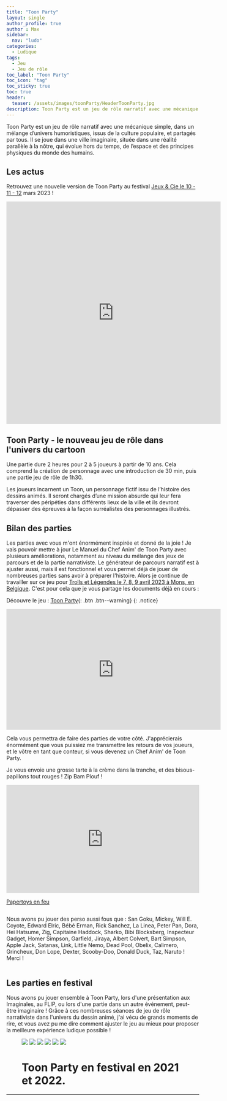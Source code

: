 ```yaml
---
title: "Toon Party"
layout: single
author_profile: true
author : Max
sidebar:
  nav: "ludo"
categories:
  - Ludique
tags:
  - Jeu
  - Jeu de rôle
toc_label: "Toon Party"
toc_icon: "tag"
toc_sticky: true
toc: true
header:
  teaser: /assets/images/toonParty/HeaderToonParty.jpg
description: Toon Party est un jeu de rôle narratif avec une mécanique simple, dans un mélange d’univers humoristiques, issus de la culture populaire, et partagés par tous. Il se joue dans une ville imaginaire, située dans une réalité parallèle à la nôtre, qui évolue hors du temps, de l’espace et des principes physiques du monde des humains.
---
```


Toon Party est un jeu de rôle narratif avec une mécanique simple, dans un mélange d’univers humoristiques, issus de la culture populaire, et partagés par tous. Il se joue dans une ville imaginaire, située dans une réalité parallèle à la nôtre, qui évolue hors du temps, de l’espace et des principes physiques du monde des humains.

## Les actus

Retrouvez une nouvelle version de Toon Party au festival [Jeux & Cie le 10 - 11 - 12](https://www.facebook.com/Jeux.et.Cie.Epinal/) mars 2023 !

<iframe src="https://www.instagram.com/toonpartyjdr/embed" width="560" height="580" frameborder="0"> </iframe>

## Toon Party - le nouveau jeu de rôle dans l'univers du cartoon

Une partie dure 2 heures pour 2 à 5 joueurs à partir de 10 ans. Cela comprend la création de personnage avec une introduction de 30 min, puis une partie jeu de rôle de 1h30.

Les joueurs incarnent un Toon, un personnage fictif issu de l’histoire des dessins animés. Il seront chargés d’une mission absurde qui leur fera traverser des péripéties dans différents lieux de la ville et ils devront dépasser des épreuves à la façon surréalistes des personnages illustrés.

## Bilan des parties

Les parties avec vous m'ont énormément inspirée et donné de la joie ! Je vais pouvoir mettre à jour Le Manuel du Chef Anim' de Toon Party avec plusieurs améliorations, notamment au niveau du mélange des jeux de parcours et de la partie narrativiste. Le générateur de parcours narratif est à ajuster aussi, mais il est fonctionnel et vous permet déjà de jouer de nombreuses parties sans avoir à préparer l'histoire. Alors je continue de travailler sur ce jeu pour <a href="https://trollsetlegendes.be/">Trolls et Légendes le 7, 8, 9 avril 2023 à Mons, en Belgique</a>. C'est pour cela que je vous partage les documents déjà en cours :

Découvre le jeu : [Toon Party](https://linktr.ee/toonparty){: .btn .btn--warning}
{: .notice} 

<iframe width="560" height="315" src="https://www.youtube.com/embed/2vdassjxGZk" title="YouTube video player" frameborder="0" allow="accelerometer; autoplay; clipboard-write; encrypted-media; gyroscope; picture-in-picture; web-share" allowfullscreen></iframe>

Cela vous permettra de faire des parties de votre côté. J'apprécierais énormément que vous puissiez me transmettre les retours de vos joueurs, et le vôtre en tant que conteur, si vous devenez un Chef Anim' de Toon Party.

Je vous envoie une grosse tarte à la crème dans la tranche, et des bisous-papillons tout rouges !
Zip Bam Plouf !

<div style="width:100%;height:0;padding-bottom:56%;position:relative;"><iframe src="https://giphy.com/embed/fexzZXL8hu6cAPsFRM" width="100%" height="100%" style="position:absolute" frameBorder="0" class="giphy-embed" allowFullScreen></iframe></div><p><a href="https://giphy.com/gifs/fexzZXL8hu6cAPsFRM">Papertoys en feu</a></p>

<img src="/assets/images/toonParty/toon7.jpg" alt="">

 Nous avons pu jouer des perso aussi fous que : San Goku, Mickey, Will E. Coyote, Edward Elric, Bébé Erman, Rick Sanchez, La Linea, Peter Pan, Dora, Hei Hatsume, Zig, Capitaine Haddock, Sharko, Bibi Blocksberg, Inspecteur Gadget, Homer Simpson, Garfield, Jiraya, Albert Colvert, Bart Simpson, Apple Jack, Satanas, Link, Little Nemo, Dead Pool, Obelix, Calimero, Grincheux, Don Lope, Dexter, Scooby-Doo, Donald Duck, Taz, Naruto ! Merci !

<img src="/assets/images/toonParty/fullToon.jpg" alt="">

## Les parties en festival

Nous avons pu jouer ensemble à Toon Party, lors d'une présentation aux Imaginales, au FLIP, ou lors d'une partie dans un autre événement, peut-être imaginaire ! Grâce à ces nombreuses séances de jeu de rôle narrativiste dans l'univers du dessin animé, j'ai vécu de grands moments de rire, et vous avez pu me dire comment ajuster le jeu au mieux pour proposer la meilleure expérience ludique possible !

<figure class="half">
 
  <a href="https://linktr.ee/toonparty">
  <img src="/assets/images/toonParty/toon5.jpg"></a>
 
  <a href="https://linktr.ee/toonparty">
  <img src="/assets/images/toonParty/toon1.jpg"></a>

  <a href="https://linktr.ee/toonparty">
  <img src="/assets/images/toonParty/toon2.jpeg"></a>

  <a href="https://linktr.ee/toonparty">
  <img src="/assets/images/toonParty/toon4.jpg"></a>

  <a href="https://linktr.ee/toonparty">
  <img src="/assets/images/toonParty/toon6.jpg"></a>

  <a href="https://linktr.ee/toonparty">
  <img src="/assets/images/toonParty/toon8.png"></a>


  <figcaption><h1>Toon Party en festival en 2021 et 2022.</h1></figcaption>
</figure>



---
